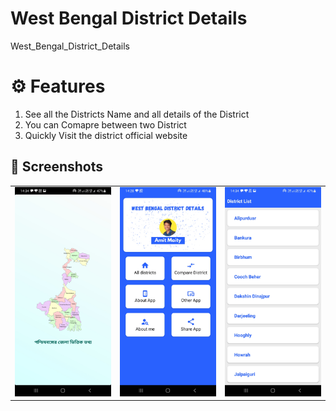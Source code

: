 # West Bengal District Details
West_Bengal_District_Details

# ⚙️ Features 
1. See all the Districts Name and all details of the District
2. You can Comapre between two District 
3. Quickly Visit the district official website

## 📸 Screenshots

||||
|:----------------------------------------:|:-----------------------------------------:|:-----------------------------------------: |
| ![Imgur](Demo/1.jpg) | ![Imgur](Demo/2.jpg) | ![Imgur](Demo/3.jpg) |
